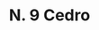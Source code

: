 ---
title: "N. 9 Cedro"
permalink: "/edition/plant009/"
plant-name: "N. 9"
plant-number: "009"
plant-xml: "/assets/xml/plant009.xml"
plant-img1: "/assets/img/plant009_verso.jpg"
plant-img2: "/assets/img/plant009.jpg"
plant-title: "N. 9 Cedro"
plant-wfo-link: ""
plant-kew-link: ""
plant-taxon-content: "I. Juniperus Oxycedrus L. II. J. macrocarpa S. et S."
layout: single-xml
---
